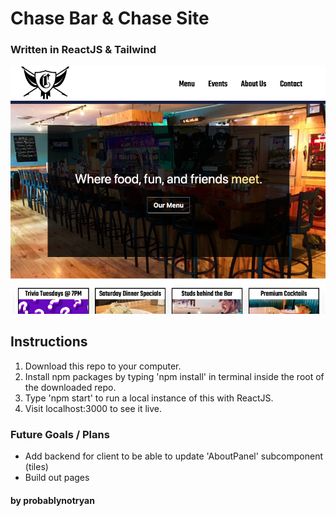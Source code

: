 # Chase Bar & Chase Site

### Written in ReactJS & Tailwind

![demo picture](./src/img/demo.png)

## Instructions

1. Download this repo to your computer.
2. Install npm packages by typing 'npm install' in terminal inside the root of the downloaded repo.
3. Type 'npm start' to run a local instance of this with ReactJS.
4. Visit localhost:3000 to see it live.

### Future Goals / Plans

- Add backend for client to be able to update 'AboutPanel' subcomponent (tiles)
- Build out pages

#### by probablynotryan
